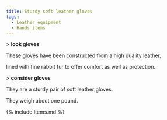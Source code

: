 ```yaml
---
title: Sturdy soft leather gloves
tags:
  - Leather equipment
  - Hands items
---
```

\> **look gloves**

These gloves have been constructed from a high quality leather,

lined with fine rabbit fur to offer comfort as well as protection.

\> **consider gloves**

They are a sturdy pair of soft leather gloves.

They weigh about one pound.

{% include Items.md %}
